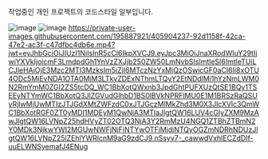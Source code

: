 작업중인 개인 프로젝트의 코드스타일 일부입니다.

![image](https://github.com/user-attachments/assets/c32319a5-b40c-441d-a1ec-e152d3b7e606)
![image](https://github.com/user-attachments/assets/b026f267-41ce-4fb1-afe4-4f651a8e9028)
https://private-user-images.githubusercontent.com/195887921/405904237-92d1158f-42ca-47e2-ac3f-c47dfbc4db6e.mp4?jwt=eyJhbGciOiJIUzI1NiIsInR5cCI6IkpXVCJ9.eyJpc3MiOiJnaXRodWIuY29tIiwiYXVkIjoicmF3LmdpdGh1YnVzZXJjb250ZW50LmNvbSIsImtleSI6ImtleTUiLCJleHAiOjE3Mzc2MTI3MzksIm5iZiI6MTczNzYxMjQzOSwicGF0aCI6Ii8xOTU4ODc5MjEvNDA1OTA0MjM3LTkyZDExNThmLTQyY2EtNDdlMi1hYzNmLWM0N2RmYmM0ZGI2ZS5tcDQ_WC1BbXotQWxnb3JpdGhtPUFXUzQtSE1BQy1TSEEyNTYmWC1BbXotQ3JlZGVudGlhbD1BS0lBVkNPRFlMU0E1M1BRSzRaQSUyRjIwMjUwMTIzJTJGdXMtZWFzdC0xJTJGczMlMkZhd3M0X3JlcXVlc3QmWC1BbXotRGF0ZT0yMDI1MDEyM1QwNjA3MTlaJlgtQW16LUV4cGlyZXM9MzAwJlgtQW16LVNpZ25hdHVyZT02OTQ3NjA3Y2RmMzU4NGQ1ZTBhZTBmN2Y0MDk3NjkwYWI2MGUwNWFjNjFiNTYwOTFiMjdiNTQyOGZmNDRhNDUzJlgtQW16LVNpZ25lZEhlYWRlcnM9aG9zdCJ9.nSsyv7-_cawwdVxhlECZdDIf-uuELWNSyemafJ4ENug
